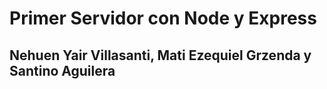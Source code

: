 # Primer Servidor con Node y Express
## Nehuen Yair Villasanti, Mati Ezequiel Grzenda y Santino Aguilera
